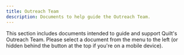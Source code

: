 ```yaml
---
title: Outreach Team
description: Documents to help guide the Outreach Team.
---
```


This section includes documents intended to guide and support Quilt's Outreach Team. Please select a document from
the menu to the left (or hidden behind the button at the top if you're on a mobile device).
